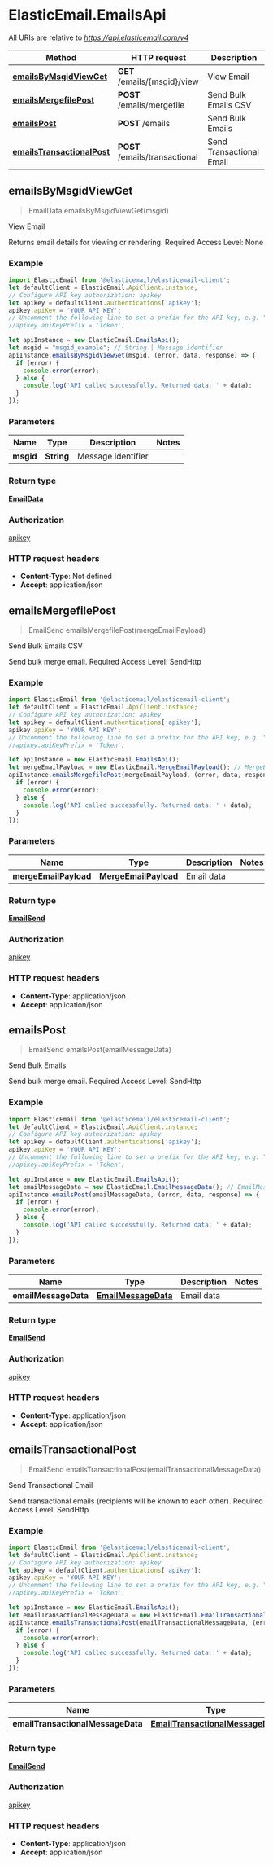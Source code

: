 # ElasticEmail.EmailsApi

All URIs are relative to *https://api.elasticemail.com/v4*

Method | HTTP request | Description
------------- | ------------- | -------------
[**emailsByMsgidViewGet**](EmailsApi.md#emailsByMsgidViewGet) | **GET** /emails/{msgid}/view | View Email
[**emailsMergefilePost**](EmailsApi.md#emailsMergefilePost) | **POST** /emails/mergefile | Send Bulk Emails CSV
[**emailsPost**](EmailsApi.md#emailsPost) | **POST** /emails | Send Bulk Emails
[**emailsTransactionalPost**](EmailsApi.md#emailsTransactionalPost) | **POST** /emails/transactional | Send Transactional Email



## emailsByMsgidViewGet

> EmailData emailsByMsgidViewGet(msgid)

View Email

Returns email details for viewing or rendering. Required Access Level: None

### Example

```javascript
import ElasticEmail from '@elasticemail/elasticemail-client';
let defaultClient = ElasticEmail.ApiClient.instance;
// Configure API key authorization: apikey
let apikey = defaultClient.authentications['apikey'];
apikey.apiKey = 'YOUR API KEY';
// Uncomment the following line to set a prefix for the API key, e.g. "Token" (defaults to null)
//apikey.apiKeyPrefix = 'Token';

let apiInstance = new ElasticEmail.EmailsApi();
let msgid = "msgid_example"; // String | Message identifier
apiInstance.emailsByMsgidViewGet(msgid, (error, data, response) => {
  if (error) {
    console.error(error);
  } else {
    console.log('API called successfully. Returned data: ' + data);
  }
});
```

### Parameters


Name | Type | Description  | Notes
------------- | ------------- | ------------- | -------------
 **msgid** | **String**| Message identifier | 

### Return type

[**EmailData**](EmailData.md)

### Authorization

[apikey](../README.md#apikey)

### HTTP request headers

- **Content-Type**: Not defined
- **Accept**: application/json


## emailsMergefilePost

> EmailSend emailsMergefilePost(mergeEmailPayload)

Send Bulk Emails CSV

Send bulk merge email. Required Access Level: SendHttp

### Example

```javascript
import ElasticEmail from '@elasticemail/elasticemail-client';
let defaultClient = ElasticEmail.ApiClient.instance;
// Configure API key authorization: apikey
let apikey = defaultClient.authentications['apikey'];
apikey.apiKey = 'YOUR API KEY';
// Uncomment the following line to set a prefix for the API key, e.g. "Token" (defaults to null)
//apikey.apiKeyPrefix = 'Token';

let apiInstance = new ElasticEmail.EmailsApi();
let mergeEmailPayload = new ElasticEmail.MergeEmailPayload(); // MergeEmailPayload | Email data
apiInstance.emailsMergefilePost(mergeEmailPayload, (error, data, response) => {
  if (error) {
    console.error(error);
  } else {
    console.log('API called successfully. Returned data: ' + data);
  }
});
```

### Parameters


Name | Type | Description  | Notes
------------- | ------------- | ------------- | -------------
 **mergeEmailPayload** | [**MergeEmailPayload**](MergeEmailPayload.md)| Email data | 

### Return type

[**EmailSend**](EmailSend.md)

### Authorization

[apikey](../README.md#apikey)

### HTTP request headers

- **Content-Type**: application/json
- **Accept**: application/json


## emailsPost

> EmailSend emailsPost(emailMessageData)

Send Bulk Emails

Send bulk merge email. Required Access Level: SendHttp

### Example

```javascript
import ElasticEmail from '@elasticemail/elasticemail-client';
let defaultClient = ElasticEmail.ApiClient.instance;
// Configure API key authorization: apikey
let apikey = defaultClient.authentications['apikey'];
apikey.apiKey = 'YOUR API KEY';
// Uncomment the following line to set a prefix for the API key, e.g. "Token" (defaults to null)
//apikey.apiKeyPrefix = 'Token';

let apiInstance = new ElasticEmail.EmailsApi();
let emailMessageData = new ElasticEmail.EmailMessageData(); // EmailMessageData | Email data
apiInstance.emailsPost(emailMessageData, (error, data, response) => {
  if (error) {
    console.error(error);
  } else {
    console.log('API called successfully. Returned data: ' + data);
  }
});
```

### Parameters


Name | Type | Description  | Notes
------------- | ------------- | ------------- | -------------
 **emailMessageData** | [**EmailMessageData**](EmailMessageData.md)| Email data | 

### Return type

[**EmailSend**](EmailSend.md)

### Authorization

[apikey](../README.md#apikey)

### HTTP request headers

- **Content-Type**: application/json
- **Accept**: application/json


## emailsTransactionalPost

> EmailSend emailsTransactionalPost(emailTransactionalMessageData)

Send Transactional Email

Send transactional emails (recipients will be known to each other). Required Access Level: SendHttp

### Example

```javascript
import ElasticEmail from '@elasticemail/elasticemail-client';
let defaultClient = ElasticEmail.ApiClient.instance;
// Configure API key authorization: apikey
let apikey = defaultClient.authentications['apikey'];
apikey.apiKey = 'YOUR API KEY';
// Uncomment the following line to set a prefix for the API key, e.g. "Token" (defaults to null)
//apikey.apiKeyPrefix = 'Token';

let apiInstance = new ElasticEmail.EmailsApi();
let emailTransactionalMessageData = new ElasticEmail.EmailTransactionalMessageData(); // EmailTransactionalMessageData | Email data
apiInstance.emailsTransactionalPost(emailTransactionalMessageData, (error, data, response) => {
  if (error) {
    console.error(error);
  } else {
    console.log('API called successfully. Returned data: ' + data);
  }
});
```

### Parameters


Name | Type | Description  | Notes
------------- | ------------- | ------------- | -------------
 **emailTransactionalMessageData** | [**EmailTransactionalMessageData**](EmailTransactionalMessageData.md)| Email data | 

### Return type

[**EmailSend**](EmailSend.md)

### Authorization

[apikey](../README.md#apikey)

### HTTP request headers

- **Content-Type**: application/json
- **Accept**: application/json

